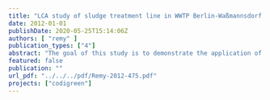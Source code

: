 ```yaml
---
title: "LCA study of sludge treatment line in WWTP Berlin-Waßmannsdorf: Final report of project CoDiGreen work package 2"
date: 2012-01-01
publishDate: 2020-05-25T15:14:06Z
authors: [ "remy" ]
publication_types: ["4"]
abstract: "The goal of this study is to demonstrate the application of Life Cycle Assessment as a tool for systems analysis in wastewater treatment. Therefore, the process for sludge treatment and disposal at the WWTP Berlin-Waßmannsdorf has been analysed with the methodology of Life Cycle Assessment (LCA) to determine the total cumulative energy demand and the carbon footprint of the system as exemplary indicators. In addition to the characterization of the status quo in 2009, several measures for an energetic optimization of the system have been evaluated in their effects on the energy balance and greenhouse gas emissions. The process model of the system encompasses all relevant processes of sludge treatment and disposal, including the supply of electricity and chemicals, transport and incineration of the sludge, and treatment of sludge liquor which is recycled back to the WWTP inlet. Products recovered during sludge treatment (biogas from anaerobic digestion and MAP fertilizer) and disposal in incineration (electricity or substitution of fossil fuels) are accounted by credits for the respective substituted products. Overall, sludge treatment and disposal in Berlin-Waßmannsdorf is an energy-positive process, recovering a net amount of primary energy of 162 MJ (45 kWh) per population equivalent and year (PECOD*a). This is mainly due to the biogas generated in anaerobic digestion and the substitution of fossil fuels in co-incineration. Similarly, the carbon footprint of the process reveals an amount of 11.6 kg CO2-eq/(PECOD*a) as avoided emissions, thus indicating the environmental benefits of energy recovery from sewage sludge. However, process emissions of the powerful greenhouse gases CH4 and N2O are estimated based on generic emission factors from literature, and can have a distinct influence on the overall carbon footprint. This underlines the necessity to support the results of this LCA with primary data from monitoring of emissions on-site. The evaluation of optimization measures shows the benefits of a system-wide analysis: an enhanced recovery of energy is partially offset by increased energy demand, and the carbon footprint does not always correlate with the energy balance. The different routes for sludge disposal differ heavily in their environmental profile and show potentials for optimisation, especially in mono-incineration of sewage sludge. Some measures are beneficial for both energy and carbon footprint (addition of co-substrates into the digestor, utilization of excess heat with an Organic Rankine Cycle process), while others can decrease energy demand but may potentially increase the carbon footprint (treatment of sludge liquor by deammonification, thermal hydrolysis of excess sludge). Overall, the method of Life Cycle Assessment proved to be well suited for a systematic analysis of the environmental footprint of the activities of Berliner Wasserbetriebe. In the future, the existing process model can be extended to include the entire wastewater treatment plant for a comprehensive evaluation of its environmental profile, e.g. for providing information on the environmental consequences of prospective concepts for site development."
featured: false
publication: ""
url_pdf: "../../../pdf/Remy-2012-475.pdf"
projects: ["codigreen"]
---
```


